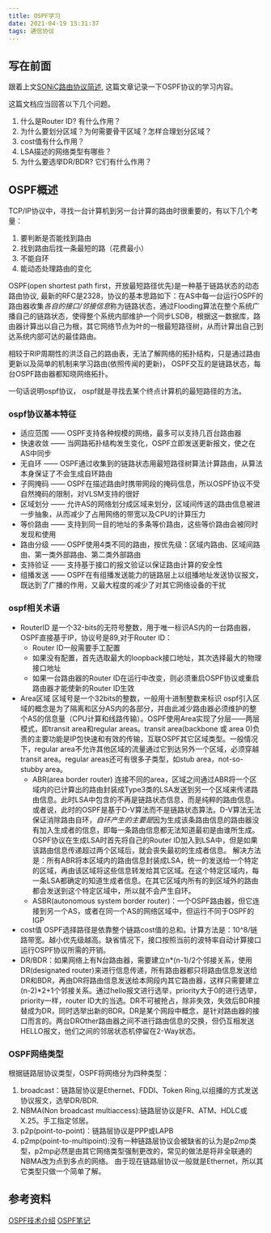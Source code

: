 ```yaml
---
title: OSPF学习
date: 2021-04-19 15:31:37
tags: 通信协议
---
```


## 写在前面
跟着上文[SONiC路由协议简述](https://rancho333.gitee.io/2021/04/08/SONiC%E8%B7%AF%E7%94%B1%E5%8D%8F%E8%AE%AE%E7%AE%80%E8%BF%B0/), 这篇文章记录一下OSPF协议的学习内容。

<!--more-->

这篇文档应当回答以下几个问题。
1. 什么是Router ID? 有什么作用？
2. 为什么要划分区域？为何需要骨干区域？怎样合理划分区域？
3. cost值有什么作用？
4. LSA描述的网络类型有哪些？
5. 为什么要选举DR/BDR? 它们有什么作用？

## OSPF概述

TCP/IP协议中，寻找一台计算机到另一台计算的路由时很重要的，有以下几个考量：
1. 要判断是否能找到路由
2. 找到路由后找一条最短的路（花费最小）
3. 不能自环
4. 能动态处理路由的变化

OSPF(open shortest path first，开放最短路径优先)是一种基于链路状态的动态路由协议, 最新的RFC是2328，协议的基本思路如下：在AS中每一台运行OSPF的路由器收集*各自的接口/邻接信息*称为链路状态，通过Flooding算法在整个系统广播自己的链路状态，使得整个系统内部维护一个同步LSDB，根据这一数据库，路由器计算出以自己为根，其它网络节点为叶的一根最短路径树，从而计算出自己到达系统内部可达的最佳路由。

相较于RIP周期性的洪泛自己的路由表，无法了解网络的拓扑结构，只是通过路由更新以及简单的机制来学习路由(依照传闻的更新)， OSPF交互的是链路状态，每台OSPF路由器都知晓网络拓扑。

一句话说明ospf协议， ospf就是寻找去某个终点计算机的最短路径的方法。

### ospf协议基本特征
- 适应范围 —— OSPF支持各种规模的网络，最多可以支持几百台路由器
- 快速收敛 —— 当网路拓扑结构发生变化，OSPF立即发送更新报文，使之在AS中同步
- 无自环 —— OSPF通过收集到的链路状态用最短路径树算法计算路由，从算法本身保证了不会生成自环路由
- 子网掩码 —— OSPF在描述路由时携带网段的掩码信息，所以OSPF协议不受自然掩码的限制，对VLSM支持的很好
- 区域划分 —— 允许AS的网络划分成区域来划分，区域间传送的路由信息被进一步抽象，从而减少了占用网络的带宽以及CPU的计算压力
- 等价路由 —— 支持到同一目的地址的多条等价路由，这些等价路由会被同时发现和使用
- 路由分级 —— OSPF使用4类不同的路由，按优先级：区域内路由、区域间路由、第一类外部路由、第二类外部路由
- 支持验证 —— 支持基于接口的报文验证以保证路由计算的安全性
- 组播发送 —— OSPF在有组播发送能力的链路层上以组播地址发送协议报文，既达到了广播的作用，又最大程度的减少了对其它网络设备的干扰

### ospf相关术语
- RouterID 是一个32-bits的无符号整数，用于唯一标识AS内的一台路由器，OSPF直接基于IP，协议号是89,对于Router ID：
    - Router ID一般需要手工配置
    - 如果没有配置，首先选取最大的loopback接口地址，其次选择最大的物理接口地址
    - 如果一台路由器的Router ID在运行中改变，则必须重启OSPF协议或重启路由器才能使新的Router ID生效
- Area区域 区域号是一个32bits的整数，一般用十进制整数来标识
    ospf引入区域的概念是为了隔离和区分AS内的各部分，并由此减少路由器必须维护的整个AS的信息量（CPU计算和线路传输）。OSPF使用Area实现了分层——两层模式，即transit area和regular areas。transit area(backbone 或 area 0)负责的主要功能是IP包快速和有效的传输，互联OSPF其它区域类型。一般情况下，regular area不允许其他区域的流量通过它到达另外一个区域，必须穿越transit area。regular areas还可有很多子类型，如stub area，not-so-stubby area。
    - ABR(area border router) 连接不同的area，区域之间通过ABR将一个区域内的已计算出的路由封装成Type3类的LSA发送到另一个区域来传递路由信息。此时LSA中包含的不再是链路状态信息，而是纯粹的路由信息。或者说，此时的OSPF是基于D-V算法而不是链路状态算法。D-V算法无法保证消除路由自环，*自环产生的主要是*因为生成该条路由信息的路由器没有加入生成者的信息，即每一条路由信息都无法知道最初是由谁所生成。OSPF协议在生成LSA时首先将自己的Router ID加入到LSA中，但是如果该路由信息传递超过两个区域后，就会丧失最初的生成者信息。
        解决方法是：所有ABR将本区域内的路由信息封装成LSA，统一的发送给一个特定的区域，再由该区域将这些信息转发给其它区域。在这个特定区域内，每一条LSA都确定的知道生成者信息。在其它区域内所有的到区域外的路由都会发送到这个特定区域中，所以就不会产生自环。
    - ASBR(autonomous system border router)：一个OSPF路由器，但它连接到另一个AS，或者在同一个AS的网络区域中，但运行不同于OSPF的IGP 
- cost值 OSPF选择路径是依靠整个链路cost值的总和。计算方法是：10^8/链路带宽。越小优先级越高。缺省情况下，接口按照当前的波特率自动计算接口运行OSPF协议所需的开销。
- DR/BDR：如果网络上有N台路由器，需要建立n*(n-1)/2个邻接关系，使用DR(designated router)来进行信息传递，所有路由器都只将路由信息发送给DR和BDR，再由DR将路由信息发送给本网段内其它路由器，这样只需要建立(n-2)*2+1个邻接关系。通过hello报文进行选举，priority大于0的进行选举，priority一样，router ID大的当选。DR不可被抢占，除非失效，失效后BDR接替成为DR，同时选举出新的BDR。DR是某个网段中概念，是针对路由器的接口而言的。两台DROther路由器之间不进行路由信息的交换，但仍互相发送HELLO报文，他们之间的邻居状态机停留在2-Way状态。

### OSPF网络类型
根据链路层协议类型，OSPF将网络分为四种类型：
1. broadcast：链路层协议是Ethernet、FDDI、Token Ring,以组播的方式发送协议报文，选举DR/BDR.
2. NBMA(Non broadcast multiaccess):链路层协议是FR、ATM、HDLC或X.25。手工指定邻居。
3. p2p(point-to-point)：链路层协议是PPP或LAPB
4. p2mp(point-to-multipoint):没有一种链路层协议会被缺省的认为是p2mp类型，p2mp必然是由其它网络类型强制更改的，常见的做法是将非全联通的NBMA改为点到多点的网络。
由于现在链路层协议一般就是Ethernet，所以其它类型只做一个简单了解。






## 参考资料
[OSPF技术介绍](http://www.h3c.com/cn/d_200805/605874_30003_0.htm)
[OSPF笔记](http://ccietea.com/Folder_TechNotes/OSPF.pdf)
